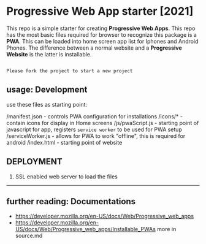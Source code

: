 # Progressive Web App starter [2021]
This repo is a simple starter for creating **Progressive Web Apps**. This repo has the most basic files required for browser to recognize this package is a **PWA**. This can be loaded into home screen app list for Iphones and Android Phones.
The difference between a normal website and a **Progressive Website** is the latter is installable.
```

Please fork the project to start a new project

```

## usage: Development
use these files as starting point:

/manifest.json - controls PWA configuration for installations
/icons/* - contain icons for display in Home screens
/js/pwaScript.js - starting point of javascript for app, registers `service worker` to be used for PWA setup
/serviceWorker.js - allows for PWA to work "offline", this is required for android
/index.html - starting point of website

## DEPLOYMENT
1. SSL enabled web server to load the files

---
## further reading: Documentations
- https://developer.mozilla.org/en-US/docs/Web/Progressive_web_apps
- https://developer.mozilla.org/en-US/docs/Web/Progressive_web_apps/Installable_PWAs
more in source.md